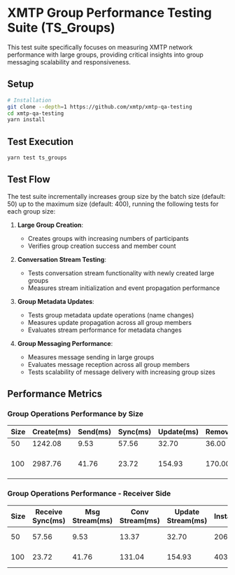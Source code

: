 # XMTP Group Performance Testing Suite (TS_Groups)

This test suite specifically focuses on measuring XMTP network performance with large groups, providing critical insights into group messaging scalability and responsiveness.

## Setup

```bash
# Installation
git clone --depth=1 https://github.com/xmtp/xmtp-qa-testing
cd xmtp-qa-testing
yarn install
```

## Test Execution

```bash
yarn test ts_groups
```

## Test Flow

The test suite incrementally increases group size by the batch size (default: 50) up to the maximum size (default: 400), running the following tests for each group size:

1. **Large Group Creation**:

   - Creates groups with increasing numbers of participants
   - Verifies group creation success and member count

2. **Conversation Stream Testing**:

   - Tests conversation stream functionality with newly created large groups
   - Measures stream initialization and event propagation performance

3. **Group Metadata Updates**:

   - Tests group metadata update operations (name changes)
   - Measures update propagation across all group members
   - Evaluates stream performance for metadata changes

4. **Group Messaging Performance**:
   - Measures message sending in large groups
   - Evaluates message reception across all group members
   - Tests scalability of message delivery with increasing group sizes

## Performance Metrics

### Group Operations Performance by Size

| Size | Create(ms) | Send(ms) | Sync(ms) | Update(ms) | Remove(ms) | Target(Create) | Status               |
| ---- | ---------- | -------- | -------- | ---------- | ---------- | -------------- | -------------------- |
| 50   | 1242.08    | 9.53     | 57.56    | 32.70      | 36.00      | <1400ms        | ✅ On Target         |
| 100  | 2987.76    | 41.76    | 23.72    | 154.93     | 170.00     | <1400ms        | ❌ Performance Issue |

### Group Operations Performance - Receiver Side

| Size | Receive Sync(ms) | Msg Stream(ms) | Conv Stream(ms) | Update Stream(ms) | Installations | Target(Sync) | Status       |
| ---- | ---------------- | -------------- | --------------- | ----------------- | ------------- | ------------ | ------------ |
| 50   | 57.56            | 9.53           | 13.37           | 32.70             | 206           | <100ms       | ✅ On Target |
| 100  | 23.72            | 41.76          | 131.04          | 154.93            | 403           | <100ms       | ✅ On Target |
